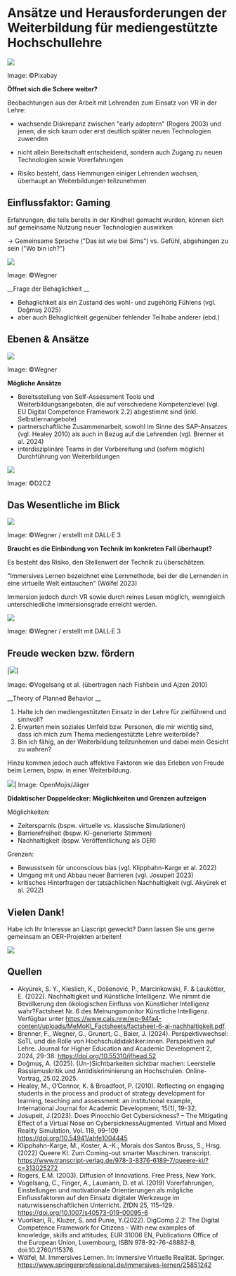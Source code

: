 # Ansätze und Herausforderungen der Weiterbildung für mediengestützte Hochschullehre
![](https://images.pexels.com/photos/236118/pexels-photo-236118.jpeg?auto=compress&cs=tinysrgb&w=800)

Image: ©Pixabay

__Öffnet sich die Schere weiter?__

Beobachtungen aus der Arbeit mit Lehrenden zum Einsatz von VR in der Lehre:

* wachsende Diskrepanz zwischen "early adoptern" (Rogers 2003) und jenen, die sich kaum oder erst deutlich später neuen Technologien zuwenden

* nicht allein Bereitschaft entscheidend, sondern auch Zugang zu neuen Technologien sowie Vorerfahrungen

* Risiko besteht, dass Hemmungen einiger Lehrenden wachsen, überhaupt an Weiterbildungen teilzunehmen

## Einflussfaktor: Gaming

Erfahrungen, die teils bereits in der Kindheit gemacht wurden, können sich auf gemeinsame Nutzung neuer Technologien auswirken

-> Gemeinsame Sprache ("Das ist wie bei Sims") vs. Gefühl, abgehangen zu sein ("Wo bin ich?")

![](https://tu-dresden.de/zill/ressourcen/bilder/copy_of_d2c2/tricat/@@images/eb018914-e11c-4fb8-a2f0-22735d8fac9e.png)

Image: ©Wegner 

__Frage der Behaglichkeit __ 

* Behaglichkeit als ein Zustand des wohl- und zugehörig Fühlens (vgl. Doğmuş 2025)
* aber auch Behaglichkeit gegenüber fehlender Teilhabe anderer (ebd.)

## Ebenen & Ansätze

![](https://tu-dresden.de/zill/ressourcen/bilder/copy_of_d2c2/ebenen-1/@@images/bc62e7a7-7e62-4e1f-9c6c-89bd0497edb1.png)

Image: ©Wegner 

__Mögliche Ansätze__

* Bereitsstellung von Self-Assessment Tools und Weiterbildungsangeboten, die auf verschiedene Kompetenzlevel (vgl. EU Digital Competence Framework 2.2) abgestimmt sind (inkl. Selbstlernangebote)
* partnerschaftliche Zusammenarbeit, sowohl im Sinne des SAP-Ansatzes (vgl. Healey 2010) als auch in Bezug auf die Lehrenden (vgl. Brenner et al. 2024)
* interdisziplinäre Teams in der Vorbereitung und (sofern möglich) Durchführung von Weiterbildungen

![](https://tu-dresden.de/zill/ressourcen/bilder/copy_of_d2c2/kompetenzlevel-1/@@images/8453e86f-9bf4-4ff1-a40b-2ba59f15b44a.png)

Image: ©D2C2

## Das Wesentliche im Blick

![](https://tu-dresden.de/zill/ressourcen/bilder/copy_of_d2c2/didaktik_vor_technik/@@images/2237e707-c256-413e-ae8e-ed82ea48fa37.png)

Image: ©Wegner / erstellt mit DALL·E 3

__Braucht es die Einbindung von Technik im konkreten Fall überhaupt?__

Es besteht das Risiko, den Stellenwert der Technik zu überschätzen.

"Immersives Lernen bezeichnet eine Lernmethode, bei der die Lernenden in eine virtuelle Welt eintauchen" (Wölfel 2023)

Immersion jedoch durch VR sowie durch reines Lesen möglich, wenngleich unterschiedliche Immersionsgrade erreicht werden.

![](https://tu-dresden.de/zill/ressourcen/bilder/copy_of_d2c2/immersives_lernen/@@images/100067b5-bbda-494a-a83b-d237fee7e514.png)

Image: ©Wegner / erstellt mit DALL·E 3

## Freude wecken bzw. fördern

|![](https://media.springernature.com/full/springer-static/image/art%3A10.1007%2Fs40573-019-00095-6/MediaObjects/40573_2019_95_Fig1_HTML.png)| 

Image: ©Vogelsang et al. (übertragen nach Fishbein und Ajzen 2010)

__Theory of Planned Behavior __

1. Halte ich den mediengestützten Einsatz in der Lehre für zielführend und sinnvoll?
2. Erwarten mein soziales Umfeld bzw. Personen, die mir wichtig sind, dass ich mich zum Thema mediengestützte Lehre weiterbilde?
3. Bin ich fähig, an der Weiterbildung teilzunhemen und dabei mein Gesicht zu wahren?

Hinzu kommen jedoch auch affektive Faktoren wie das Erleben von Freude beim Lernen, bspw. in einer Weiterbildung.

![](https://openmoji.org/data/black/svg/1F642.svg)|
Image: OpenMojis/Jäger
 
__Didaktischer Doppeldecker: Möglichkeiten und Grenzen aufzeigen__

Möglichkeiten:

* Zeitersparnis (bspw. virtuelle vs. klassische Simulationen)
* Barrierefreiheit (bspw. KI-generierte Stimmen)
* Nachhaltigkeit (bspw. Veröffentlichung als OER)

Grenzen:

* Bewusstsein für unconscious bias (vgl. Klipphahn-Karge et al. 2022)
* Umgang mit und Abbau neuer Barrieren (vgl. Josupeit 2023)
* kritisches Hinterfragen der tatsächlichen Nachhaltigkeit (vgl. Akyürek et al. 2022)

## Vielen Dank!

Habe ich Ihr Interesse an Liascript geweckt? Dann lassen Sie uns gerne gemeinsam an OER-Projekten arbeiten!

![](https://tu-dresden.de/zill/ressourcen/bilder/copy_of_d2c2/liacript_screenshot/@@images/8db973d5-fda4-41d0-91fa-17a942aaefa3.png)

## Quellen

* Akyürek, S. Y., Kieslich, K., Došenović, P., Marcinkowski, F. & Laukötter, E. (2022). Nachhaltigkeit und Künstliche Intelligenz. Wie nimmt die Bevölkerung den ökologischen Einfluss von Künstlicher Intelligenz wahr?Factsheet Nr. 6 des Meinungsmonitor Künstliche Intelligenz. Verfügbar unter https://www.cais.nrw/wp-94fa4-content/uploads/MeMoKI_Factsheets/factsheet-6-ai-nachhaltigkeit.pdf.
* Brenner, F., Wegner, G., Grunert, C., Baier, J. (2024). Perspektivwechsel: SoTL und die Rolle von Hochschuldidaktiker:innen. Perspektiven auf Lehre. Journal for Higher Education and Academic Development 2, 2024, 29-38. https://doi.org/10.55310/jfhead.52
* Doğmuş, A. (2025). (Un-)Sichtbarkeiten sichtbar machen: Leerstelle Rassismuskritik und Antidiskriminierung an Hochschulen. Online-Vortrag, 25.02.2025. 
* Healey, M., O’Connor, K. & Broadfoot, P. (2010). Reflecting on engaging students in the process and product of strategy development for learning, teaching and assessment: an institutional example, International Journal for Academic Development, 15(1), 19-32. 
* Josupeit, J.(2023). Does Pinocchio Get Cybersickness? – The Mitigating Effect of a Virtual Nose on CybersicknessAugmented. Virtual and Mixed Reality Simulation, Vol. 118, 99–109 https://doi.org/10.54941/ahfe1004445
* Klipphahn-Karge, M., Koster, A.-K., Morais dos Santos Bruss, S., Hrsg. (2022) Queere KI. Zum Coming-out smarter Maschinen. transcript. https://www.transcript-verlag.de/978-3-8376-6189-7/queere-ki/?c=313025272
* Rogers, E.M. (2003). Diffusion of Innovations. Free Press, New York. 
* Vogelsang, C., Finger, A., Laumann, D. et al. (2019) Vorerfahrungen, Einstellungen und motivationale Orientierungen als mögliche Einflussfaktoren auf den Einsatz digitaler Werkzeuge im naturwissenschaftlichen Unterricht. ZfDN 25, 115–129. https://doi.org/10.1007/s40573-019-00095-6
* Vuorikari, R., Kluzer, S. and Punie, Y.(2022). DigComp 2.2: The Digital Competence Framework for Citizens - With new examples of knowledge, skills and attitudes, EUR 31006 EN, Publications Office of the European Union, Luxembourg, ISBN 978-92-76-48882-8, doi:10.2760/115376.
* Wölfel, M. Immersives Lernen. In: Immersive Virtuelle Realität. Springer. https://www.springerprofessional.de/immersives-lernen/25851242
